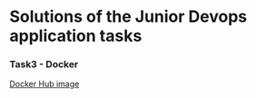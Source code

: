 # Solutions of the Junior Devops application tasks

### Task3 - Docker
[Docker Hub image](https://hub.docker.com/repository/docker/chachul/jaroslaw-chachulski)
